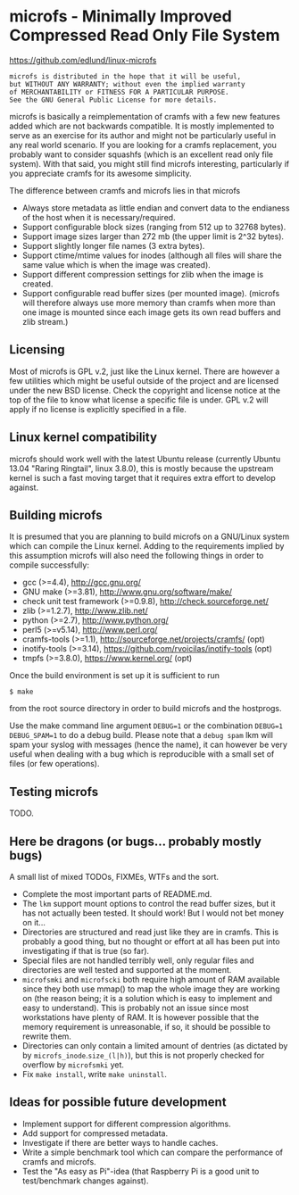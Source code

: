 
# microfs - Minimally Improved Compressed Read Only File System

https://github.com/edlund/linux-microfs

    microfs is distributed in the hope that it will be useful,
    but WITHOUT ANY WARRANTY; without even the implied warranty
    of MERCHANTABILITY or FITNESS FOR A PARTICULAR PURPOSE.
    See the GNU General Public License for more details.

microfs is basically a reimplementation of cramfs with a few new
features added which are not backwards compatible. It is mostly
implemented to serve as an exercise for its author and might not
be particularly useful in any real world scenario. If you are
looking for a cramfs replacement, you probably want to consider
squashfs (which is an excellent read only file system). With that
said, you might still find microfs interesting, particularly if
you appreciate cramfs for its awesome simplicity.

The difference between cramfs and microfs lies in that microfs

 * Always store metadata as little endian and convert data to the
   endianess of the host when it is necessary/required.
 * Support configurable block sizes (ranging from 512 up to 32768
   bytes).
 * Support image sizes larger than 272 mb (the upper limit is
   2^32 bytes).
 * Support slightly longer file names (3 extra bytes).
 * Support ctime/mtime values for inodes (although all files will
   share the same value which is when the image was created).
 * Support different compression settings for zlib when the image
   is created.
 * Support configurable read buffer sizes (per mounted image).
   (microfs will therefore always use more memory than cramfs when
   more than one image is mounted since each image gets its own
   read buffers and zlib stream.)

## Licensing

Most of microfs is GPL v.2, just like the Linux kernel. There are
however a few utilities which might be useful outside of the project
and are licensed under the new BSD license. Check the copyright and
license notice at the top of the file to know what license a specific
file is under. GPL v.2 will apply if no license is explicitly specified
in a file.

## Linux kernel compatibility

microfs should work well with the latest Ubuntu release (currently
Ubuntu 13.04 "Raring Ringtail", linux 3.8.0), this is mostly because
the upstream kernel is such a fast moving target that it requires
extra effort to develop against.

## Building microfs

It is presumed that you are planning to build microfs on a GNU/Linux
system which can compile the Linux kernel. Adding to the requirements
implied by this assumption microfs will also need the following
things in order to compile successfully:

 * gcc (>=4.4), http://gcc.gnu.org/
 * GNU make (>=3.81), http://www.gnu.org/software/make/
 * check unit test framework (>=0.9.8), http://check.sourceforge.net/
 * zlib (>=1.2.7), http://www.zlib.net/
 * python (>=2.7), http://www.python.org/
 * perl5 (>=v5.14), http://www.perl.org/
 * cramfs-tools (>=1.1), http://sourceforge.net/projects/cramfs/ (opt)
 * inotify-tools (>=3.14), https://github.com/rvoicilas/inotify-tools (opt)
 * tmpfs (>=3.8.0), https://www.kernel.org/ (opt)

Once the build environment is set up it is sufficient to run

    $ make

from the root source directory in order to build microfs and the
hostprogs.

Use the make command line argument `DEBUG=1` or the combination
`DEBUG=1 DEBUG_SPAM=1` to do a debug build. Please note that a `debug
spam` lkm will spam your syslog with messages (hence the name),
it can however be very useful when dealing with a bug which is
reproducible with a small set of files (or few operations).

## Testing microfs

TODO.

## Here be dragons (or bugs... probably mostly bugs)

A small list of mixed TODOs, FIXMEs, WTFs and the sort.

 * Complete the most important parts of README.md.
 * The `lkm` support mount options to control the read buffer
   sizes, but it has not actually been tested. It should work! But
   I would not bet money on it...
 * Directories are structured and read just like they are in cramfs.
   This is probably a good thing, but no thought or effort at all
   has been put into investigating if that is true (so far).
 * Special files are not handled terribly well, only regular files
   and directories are well tested and supported at the moment.
 * `microfsmki` and `microfscki` both require high amount of RAM
   available since they both use mmap() to map the whole image
   they are working on (the reason being; it is a solution which
   is easy to implement and easy to understand). This is probably
   not an issue since most workstations have plenty of RAM. It
   is however possible that the memory requirement is unreasonable,
   if so, it should be possible to rewrite them.
 * Directories can only contain a limited amount of dentries
   (as dictated by by `microfs_inode`.`size_(l|h)`), but this
   is not properly checked for overflow by `microfsmki` yet.
 * Fix `make install`, write `make uninstall`.

## Ideas for possible future development

 * Implement support for different compression algorithms.
 * Add support for compressed metadata.
 * Investigate if there are better ways to handle caches.
 * Write a simple benchmark tool which can compare the performance
   of cramfs and microfs.
 * Test the "As easy as Pi"-idea (that Raspberry Pi is a good
   unit to test/benchmark changes against).
